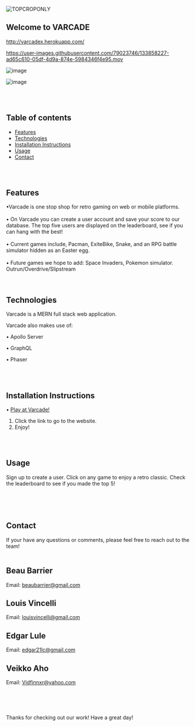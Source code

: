 
![TOPCROPONLY](https://user-images.githubusercontent.com/79023746/133541344-ad9c7af1-4bb4-4aa6-bdfd-8bf7e7262023.png)


## Welcome to VARCADE

http://varcadex.herokuapp.com/

https://user-images.githubusercontent.com/79023746/133858227-ad65c610-05df-4d9a-874e-5984346f4e95.mov






![image](https://user-images.githubusercontent.com/79023746/133858324-b1dceadf-7d4f-4a17-a5d8-699d1459dfe4.png)

![image](https://user-images.githubusercontent.com/79023746/133544716-131655fe-b995-4d61-89ee-259f1ef19ef3.png)


<br><br>

Table of contents
-----------------

- [Features](#features)
- [Technologies](#technologies)
- [Installation Instructions](#installation-instructions)
- [Usage](#usage)
- [Contact](#contact)

<br><br>

Features
-------------

•Varcade is one stop shop for retro gaming on web or mobile platforms.
<br><br>
•	On Varcade you can create a user account and save your score to our database. The top five users are displayed on the leaderboard, see if you can hang with the best!
<br><br>
•	Current games include, Pacman, ExiteBike, Snake, and an RPG battle simulator hidden as an Easter egg.
<br>	<br>
•	Future games we hope to add: Space Invaders, Pokemon simulator. Outrun/Overdrive/Slipstream
<br><br><br>

Technologies
----------------

Varcade is a MERN full stack web application.

Varcade also makes use of:

• Apollo Server

• GraphQL

• Phaser


<br><br>

Installation Instructions
-------------------------
• <a href="https://varcadex.herokuapp.com/">Play at Varcade! </a>
<br>
1. Click the link to go to the website.
2. Enjoy!


 

<br><br>

Usage
-----
 Sign up to create a user. Click on any game to enjoy a retro classic. Check the leaderboard to see if you made the top 5!

<br><br><br>

Contact
-------
If your have any questions or comments, please feel free to reach out to the team!
<br><br>

## Beau Barrier
Email: <a href="mailto:beaubarrier@gmail.com"> beaubarrier@gmail.com</a> 

## Louis Vincelli
Email: <a href="mailto:louisvincelli@gmail.com">louisvincelli@gmail.com</a>

## Edgar Lule
Email: <a href="mailto:edgar21lc@gmail.com">edgar21lc@gmail.com</a> 

 ## Veikko Aho
Email: <a href="mailto:VidfinnX@yahoo.com"> Vidfinnxr@yahoo.com</a> 

<br><br><br>

Thanks for checking out our work! Have a great day! 
